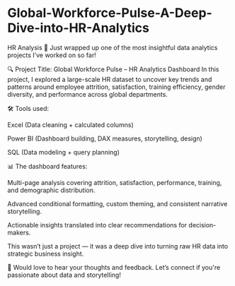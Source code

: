 # Global-Workforce-Pulse-A-Deep-Dive-into-HR-Analytics
HR Analysis
🚀 Just wrapped up one of the most insightful data analytics projects I’ve worked on so far!

🔍 Project Title: Global Workforce Pulse – HR Analytics Dashboard
In this project, I explored a large-scale HR dataset to uncover key trends and patterns around employee attrition, satisfaction, training efficiency, gender diversity, and performance across global departments.

🛠 Tools used:

Excel (Data cleaning + calculated columns)

Power BI (Dashboard building, DAX measures, storytelling, design)

SQL (Data modeling + query planning)

📊 The dashboard features:

Multi-page analysis covering attrition, satisfaction, performance, training, and demographic distribution.

Advanced conditional formatting, custom theming, and consistent narrative storytelling.

Actionable insights translated into clear recommendations for decision-makers.

This wasn’t just a project — it was a deep dive into turning raw HR data into strategic business insight.

💬 Would love to hear your thoughts and feedback. Let’s connect if you're passionate about data and storytelling!

